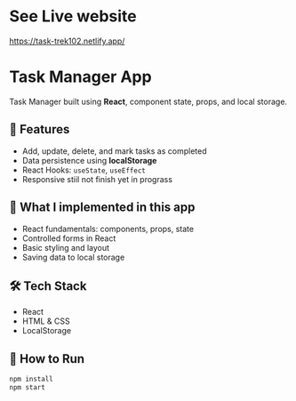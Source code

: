 # See Live website
https://task-trek102.netlify.app/

# Task Manager App

Task Manager built using **React**, component state, props, and local storage.

## 🚀 Features
- Add, update, delete, and mark tasks as completed
- Data persistence using **localStorage**
- React Hooks: `useState`, `useEffect`
- Responsive stiil not finish yet in prograss

## 🧠 What I implemented in this app
- React fundamentals: components, props, state
- Controlled forms in React
- Basic styling and layout
- Saving data to local storage

## 🛠 Tech Stack
- React
- HTML & CSS
- LocalStorage

## 🧪 How to Run
```bash
npm install
npm start
